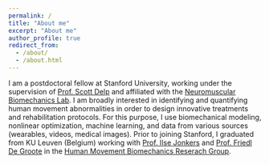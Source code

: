 ```yaml
---
permalink: /
title: "About me"
excerpt: "About me"
author_profile: true
redirect_from: 
  - /about/
  - /about.html
---
```


I am a postdoctoral fellow at Stanford University, working under the supervision of <a href="https://profiles.stanford.edu/scott-delp">Prof. Scott Delp</a> and affiliated with the <a href="https://nmbl.stanford.edu/">Neuromuscular Biomechanics Lab</a>. I am broadly interested in identifying and quantifying human movement abnormalities in order to design innovative treatments and rehabilitation protocols. For this purpose, I use biomechanical modeling, nonlinear optimization, machine learning, and data from various sources (wearables, videos, medical images). Prior to joining Stanford, I graduated from KU Leuven (Belgium) working with <a href="https://gbiomed.kuleuven.be/english/research/50000737/groups/HMB/People/People/00015567">Prof. Ilse Jonkers</a> and <a href="https://gbiomed.kuleuven.be/english/research/50000737/groups/HMB/People/People/00046458">Prof. Friedl De Groote</a> in the <a href="https://gbiomed.kuleuven.be/english/research/50000737/groups/HMB">Human Movement Biomechanics Reserach Group</a>.